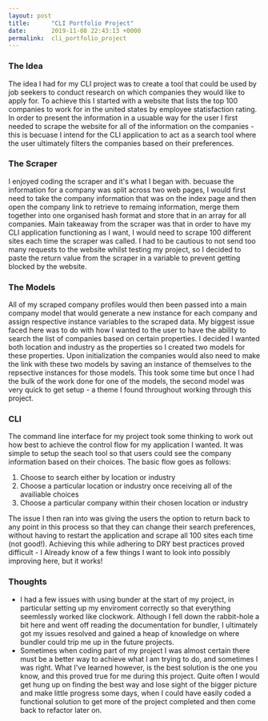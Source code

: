 ```yaml
---
layout: post
title:      "CLI Portfolio Project"
date:       2019-11-08 22:43:13 +0000
permalink:  cli_portfolio_project
---
```


### The Idea
The idea I had for my CLI project was to create a tool that could be used by job seekers to conduct research on which companies they would like to apply for. To achieve this I started with a website that lists the top 100 companies to work for in the united states by employee statisfaction rating. In order to present the information in a usuable way for the user I first needed to scrape the website for all of the information on the companies - this is becuase I intend for the CLI application to act as a search tool where the user ultimately filters the companies based on their preferences.

### The Scraper
I enjoyed coding the scraper and it's what I began with. becuase the information for a company was split across two web pages, I would first need to take the company information that was on the index page and then open the company link to retrieve to remaing information, merge them together into one organised hash format and store that in an array for all companies. 
Main takeaway from the scraper was that in order to have my CLI application functioning as I want, I would need to scrape 100 different sites each time the scraper was called. I had to be cautious to not send too many requests to the website whilst testing my project, so I decided to paste the return value from the scraper in a variable to prevent getting blocked by the website.

### The Models
All of my scraped company profiles would then been passed into a main company model that would generate a new instance for each company and assign respective instance variables to the scraped data.
My biggest issue faced here was to do with how I wanted to the user to have the ability to search the list of companies based on certain properties. I decided I wanted both location and industry as the properties so I created two models for these properties. Upon initialization the companies would also need to make the link with these two models by saving an instance of themselves to the repsective instances for those models. 
This took some time but once I had the bulk of the work done for one of the models, the second model was very quick to get setup - a theme I found throughout working through this project.

### CLI
The command line interface for my project took some thinking to work out how best to achieve the control flow for my application I wanted. It was simple to setup the seach tool so that users could see the company information based on their choices. The basic flow goes as follows:

1. Choose to search either by location or industry
2. Choose a particular location or industry once receiving all of the availiable choices
3. Choose a particular company within their chosen location or industry

The issue I then ran into was giving the users the option to return back to any point in this process so that they can change their search preferences, without having to restart the application and scrape all 100 sites each time (not good!). Achieving this while adhering to DRY best practices proved difficult - I Already know of a few things I want to look into possibly improving here, but it works!

### Thoughts
* I had a few issues with using bunder at the start of my project, in particular setting up my enviroment correctly so that everything seemlessly worked like clockwork. Although I fell down the rabbit-hole a bit here and went off reading the documentation for bundler, I ultimately got my issues resolved and gained a heap of knowledge on where bundler could trip me up in the future projects.
*  Sometimes when coding part of my project I was almost certain there must be a better way to achieve what I am trying to do, and sometimes I was right. What I've learned however, is the best solution is the one you know, and this proved true for me during this project. Quite often I would get hung up on finding the best way and lose sight of the bigger picture and make little progress some days, when I could have easily coded a functional solution to get more of the project completed and then come back to refactor later on.


